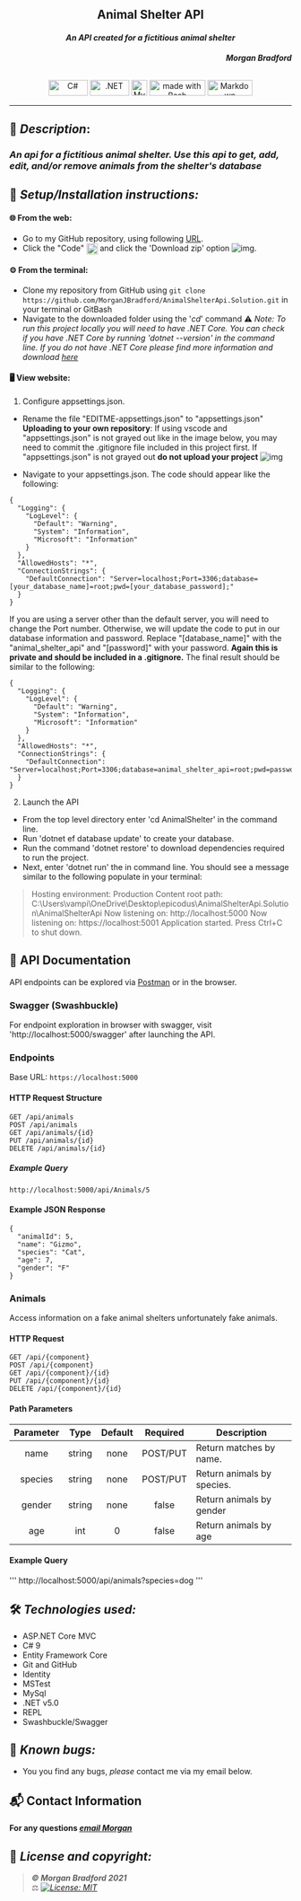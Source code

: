 ## <div align="center">Animal Shelter API</div>
#### <div align="center"> *An API created for a fictitious animal shelter* </div> 
***<p align="right">Morgan Bradford***</p>   
<p align="center">
<br>

<img alt="C#" height="28px" width="70px" src="https://img.shields.io/badge/C%23-239120?style=for-the-badge&logo=c-sharp&logoColor=white"/>
<img alt=".NET" height="28px" width="70px" src="https://img.shields.io/badge/.NET-5C2D91?style=for-the-badge&logo=.net&logoColor=white"/>
<img alt="MySql" height="28px"  src="https://img.shields.io/badge/MySQL-00000F?style=for-the-badge&logo=mysql&logoColor=white"/>
<img alt="made with Bash" height="28px" width="100px" src="https://img.shields.io/badge/Made%20with-Bash-1f425f.svg"/>
<img alt="Markdown" height="28px" width="80px" src="https://img.shields.io/badge/Markdown-000000?style=for-the-badge&logo=markdown&logoColor=white"/>

</p>

___
## 🚩 *Description*:    
### *An api for a fictitious animal shelter. Use this api to get, add, edit, and/or remove animals from the shelter's database*


## 🔧 *Setup/Installation instructions:*
#### 🌐 From the web:
* Go to my GitHub repository, using following [URL](https://github.com/MorganJBradford/AnimalShelterApi.Solution.git).
* Click the "Code" <img src="README-files/download-button.png" alt="code button" height="20" align="center"/> and click the 'Download zip' option ![img](README-files/Capture.JPG).
#### ⚙️ From the terminal: 
* Clone my repository from GitHub using `git clone https://github.com/MorganJBradford/AnimalShelterApi.Solution.git` in your terminal or GitBash
* Navigate to the downloaded folder using the '*cd*' command
⚠️ *Note: To run this project locally you will need to have .NET Core. You can check if you have .NET Core by running 'dotnet --version' in the command line. If you do not have .NET Core please find more information and download [here](https://dotnet.microsoft.com/download/dotnet)*


####  🖥️ View website:

1. Configure appsettings.json.

* Rename the file "EDITME-appsettings.json" to "appsettings.json"
**Uploading to your own repository**: If using vscode and "appsettings.json" is not grayed out like in the image below, you may need to commit the .gitignore file included in this project first. If "appsettings.json" is not grayed out **do not upload your project**
![img](README-files/appsettings.JPG)

* Navigate to your appsettings.json. The code should appear like the following:

```
{
  "Logging": {
    "LogLevel": {
      "Default": "Warning",
      "System": "Information",
      "Microsoft": "Information"
    }
  },
  "AllowedHosts": "*",
  "ConnectionStrings": {
    "DefaultConnection": "Server=localhost;Port=3306;database=[your_database_name]=root;pwd=[your_database_password];"
  }
}
```

If you are using a server other than the default server, you will need to change the Port number. Otherwise, we will update the code to put in our database information and password. Replace "\[database_name]" with the "animal_shelter_api" and "\[password]" with your password. **Again this is private and should be included in a .gitignore.** The final result should be similar to the following:

```
{
  "Logging": {
    "LogLevel": {
      "Default": "Warning",
      "System": "Information",
      "Microsoft": "Information"
    }
  },
  "AllowedHosts": "*",
  "ConnectionStrings": {
    "DefaultConnection": "Server=localhost;Port=3306;database=animal_shelter_api=root;pwd=password;"
  }
}
```

2. Launch the API

* From the top level directory enter 'cd AnimalShelter' in the command line.
* Run 'dotnet ef database update' to create your database.
* Run the command 'dotnet restore' to download dependencies required to run the project.
* Next, enter 'dotnet run' the in command line. You should see a message similar to the following populate in your terminal:

> Hosting environment: Production
> Content root path: C:\Users\vampi\OneDrive\Desktop\epicodus\AnimalShelterApi.Solution\AnimalShelterApi
> Now listening on: http://localhost:5000
> Now listening on: https://localhost:5001
> Application started. Press Ctrl+C to shut down.

## 📡 API Documentation
API endpoints can be explored via [Postman](https://www.postman.com/downloads/) or in the browser.

### Swagger (Swashbuckle)
For endpoint exploration in browser with swagger, visit 'http://localhost:5000/swagger' after launching the API.

### Endpoints
Base URL: `https://localhost:5000`

#### HTTP Request Structure
```
GET /api/animals
POST /api/animals
GET /api/animals/{id}
PUT /api/animals/{id}
DELETE /api/animals/{id}
```

##### Example Query
```
http://localhost:5000/api/Animals/5
```

#### Example JSON Response
```
{
  "animalId": 5,
  "name": "Gizmo",
  "species": "Cat",
  "age": 7,
  "gender": "F"
}
```

### Animals
Access information on a fake animal shelters unfortunately fake animals.

#### HTTP Request
```
GET /api/{component}
POST /api/{component}
GET /api/{component}/{id}
PUT /api/{component}/{id}
DELETE /api/{component}/{id}
```

#### Path Parameters
| Parameter | Type | Default | Required | Description |
| :---: | :---: | :---: | :---: | --- |
| name | string | none | POST/PUT | Return matches by name.
| species | string | none | POST/PUT | Return animals by species. |
| gender | string | none | false | Return animals by gender |
| age | int | 0 | false | Return animals by age |

#### Example Query
'''
http://localhost:5000/api/animals?species=dog
'''

## 🛠️ *Technologies used:*
* ASP.NET Core MVC
* C# 9
* Entity Framework Core
* Git and GitHub
* Identity
* MSTest
* MySql
* .NET v5.0
* REPL
* Swashbuckle/Swagger

## 🐛 *Known bugs:*
* You you find any bugs, _please_ contact me via my email below.

## 📬 Contact Information
#### For any questions *[email Morgan](mailto:morganjbradford95@gmail.com)*



## 📘 *License and copyright:*

> ***© Morgan Bradford 2021***  
> ⚖️ *[![License: MIT](https://img.shields.io/badge/License-MIT-yellow.svg)](https://opensource.org/licenses/MIT)*
